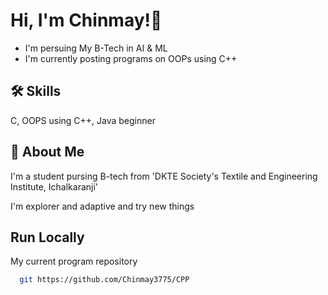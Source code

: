 # Hi, I'm Chinmay!👋

- I'm persuing My B-Tech in AI & ML 
- I'm currently posting programs on OOPs using C++  
## 🛠 Skills
C, OOPS using C++, Java beginner


## 🚀 About Me
I'm a student pursing B-tech from 'DKTE Society's
Textile and Engineering Institute, Ichalkaranji'

I'm explorer and adaptive and try new things 





## Run Locally
My current program repository
```bash
  git https://github.com/Chinmay3775/CPP
```
